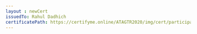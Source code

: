 ```yaml
--- 
layout : newCert 
issuedTo: Rahul Dadhich 
certificatePath: https://certifyme.online/ATAGTR2020/img/cert/participant/RahulDadhich_67e33.png
--- 
```

